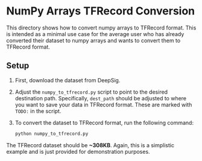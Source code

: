 # NumPy Arrays TFRecord Conversion

This directory shows how to convert numpy arrays to TFRecord format. This is intended as a minimal use case for the average user who has already converted their dataset to numpy arrays and wants to convert them to TFRecord format.

## Setup

1. First, download the dataset from DeepSig.
2. Adjust the `numpy_to_tfrecord.py` script to point to the desired destination path. Specifically, `dest_path` should be adjusted to where you want to save your data in TFRecord format. These are marked with `TODO:` in the script.
3. To convert the dataset to TFRecord format, run the following command:

   ```bash
   python numpy_to_tfrecord.py
   ```

The TFRecord dataset should be **~308KB**. Again, this is a simplistic example and is just provided for demonstration purposes.
